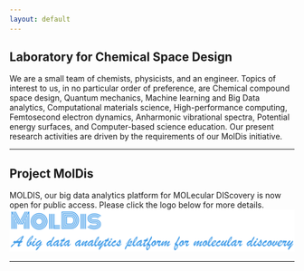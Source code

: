 ```yaml
---
layout: default
---
```


## Laboratory for Chemical Space Design
We are a small team of chemists, physicists, and an engineer. Topics of interest to us, in no particular order of preference, are Chemical compound space design, Quantum mechanics, Machine learning and Big Data analytics, Computational materials science, High-performance computing, Femtosecond electron dynamics, Anharmonic vibrational spectra, Potential energy surfaces, and Computer-based science education. Our present research activities are driven by the requirements of our MolDis initiative.

* * *

## Project MolDis
MOLDIS, our big data analytics platform for MOLecular DIScovery is now open for public access. Please click the logo below for more details.
[![MolDis](assets/img/MolDis.png)](https://moldis.tifrh.res.in/index.html)
 
* * *


